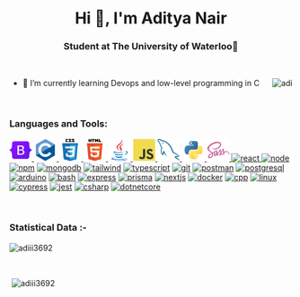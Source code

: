 <h1 align="center">Hi 👋, I'm Aditya Nair</h1>
<h3 align="center">Student at The University of Waterloo🌟</h3>

<link rel="stylesheet" type='text/css' href="https://cdn.jsdelivr.net/gh/devicons/devicon@latest/devicon.min.css" />
          
<br>

<p><img align="right" src="https://github.com/Adam-pw/Adam-pw/blob/main/animation_500_kxa883sd.gif" alt="adi" /></p>


- 🌱 I’m currently learning Devops and low-level programming in C

<br>

<h3 align="left">Languages and Tools:</h3>
<p align="left"><a href="https://getbootstrap.com" target="_blank" rel="noreferrer">
    <img src="https://raw.githubusercontent.com/devicons/devicon/master/icons/bootstrap/bootstrap-original.svg"
      alt="bootstrap" width="40" height="40" /> </a> <a href="https://www.cprogramming.com/" target="_blank"
    rel="noreferrer"> <img src="https://raw.githubusercontent.com/devicons/devicon/master/icons/c/c-original.svg"
      alt="c" width="40" height="40" /> </a> <a href="https://www.w3schools.com/css/" target="_blank"
    rel="noreferrer"> <img
      src="https://raw.githubusercontent.com/devicons/devicon/master/icons/css3/css3-original-wordmark.svg" alt="css3"
      width="40" height="40" /> </a> <a href="https://www.w3.org/html/" target="_blank" rel="noreferrer"> <img
      src="https://raw.githubusercontent.com/devicons/devicon/master/icons/html5/html5-original-wordmark.svg"
      alt="html5" width="40" height="40" /> </a><a href="https://www.java.com" target="_blank" rel="noreferrer"> <img
      src="https://raw.githubusercontent.com/devicons/devicon/master/icons/java/java-original.svg" alt="java" width="40"
      height="40" /> </a> <a href="https://developer.mozilla.org/en-US/docs/Web/JavaScript" target="_blank"
    rel="noreferrer"> <img
      src="https://raw.githubusercontent.com/devicons/devicon/master/icons/javascript/javascript-original.svg"
      alt="javascript" width="40" height="40" /> </a> <a href="https://www.mysql.com/" target="_blank" rel="noreferrer"> <img
      src="https://raw.githubusercontent.com/devicons/devicon/master/icons/mysql/mysql-original.svg"
      alt="mysql" width="40" height="40" /> </a> <a href="https://www.python.org" target="_blank" rel="noreferrer"> <img
      src="https://raw.githubusercontent.com/devicons/devicon/master/icons/python/python-original.svg" alt="python"
      width="40" height="40" /> </a><a href="https://sass-lang.com" target="_blank" rel="noreferrer"> <img
      src="https://raw.githubusercontent.com/devicons/devicon/master/icons/sass/sass-original.svg" alt="sass" width="40"
      height="40" /> </a> <a href="https://react.dev" target="_blank" rel="noreferrer"> <img src="https://cdn.jsdelivr.net/gh/devicons/devicon@latest/icons/react/react-original.svg" alt="react" width="40"
      height="40" /></a><a href="https://nodejs.org/en" target="_blank" rel="noreferrer"> <img src="https://cdn.jsdelivr.net/gh/devicons/devicon@latest/icons/nodejs/nodejs-original.svg" alt="node" width="40"
      height="40" /></a>
    <a href="https://www.npmjs.com" target="_blank" rel="noreferrer"> <img src="https://cdn.jsdelivr.net/gh/devicons/devicon@latest/icons/npm/npm-original-wordmark.svg" alt="npm" width="40"
      height="40" /></a>
    <a href="https://www.mongodb.com" target="_blank" rel="noreferrer"> <img src="https://cdn.jsdelivr.net/gh/devicons/devicon@latest/icons/mongodb/mongodb-original.svg" alt="mongodb" width="40"
      height="40" /></a>
    <a href="https://tailwindcss.com" target="_blank" rel="noreferrer"> <img src="https://cdn.jsdelivr.net/gh/devicons/devicon@latest/icons/tailwindcss/tailwindcss-original.svg" alt="tailwind" width="40"
      height="40" /></a>
    <a href="https://www.typescriptlang.org" target="_blank" rel="noreferrer"> <img src="https://cdn.jsdelivr.net/gh/devicons/devicon@latest/icons/typescript/typescript-original.svg" alt="typescript" width="40"
      height="40" /></a>
    <a href="https://git-scm.com" target="_blank" rel="noreferrer"> <img src="https://cdn.jsdelivr.net/gh/devicons/devicon@latest/icons/git/git-original.svg" alt="git" width="40"
      height="40" /></a>
    <a href="https://www.postman.com" target="_blank" rel="noreferrer"> <img src="https://cdn.jsdelivr.net/gh/devicons/devicon@latest/icons/postman/postman-original.svg" alt="postman" width="40"
      height="40" /></a>
    <a href="https://www.postgresql.org" target="_blank" rel="noreferrer"> <img src="https://cdn.jsdelivr.net/gh/devicons/devicon@latest/icons/postgresql/postgresql-original.svg" alt="postgresql" width="40"
      height="40" /></a>
    <a href="https://www.arduino.cc" target="_blank" rel="noreferrer"> <img src="https://cdn.jsdelivr.net/gh/devicons/devicon@latest/icons/arduino/arduino-original.svg" alt="arduino" width="40"
      height="40" /></a>
    <a href="https://www.gnu.org/software/bash/" target="_blank" rel="noreferrer"> <img src="https://cdn.jsdelivr.net/gh/devicons/devicon@latest/icons/bash/bash-original.svg" alt="bash" width="40"
      height="40" /></a>
     <a href="https://expressjs.com" target="_blank" rel="noreferrer"> <img src="https://cdn.jsdelivr.net/gh/devicons/devicon@latest/icons/express/express-original.svg" alt="express" width="40"
      height="40" /></a>
    <a href="https://www.prisma.io" target="_blank" rel="noreferrer"> <img src="https://cdn.jsdelivr.net/gh/devicons/devicon@latest/icons/prisma/prisma-original.svg" alt="prisma" width="40"
      height="40" /></a>
    <a href="https://nextjs.org" target="_blank" rel="noreferrer"> <img src="https://cdn.jsdelivr.net/gh/devicons/devicon@latest/icons/nextjs/nextjs-original.svg" alt="nextjs" width="40"
      height="40" /></a>
    <a href="https://www.docker.com" target="_blank" rel="noreferrer"> <img src="https://cdn.jsdelivr.net/gh/devicons/devicon@latest/icons/docker/docker-original.svg" alt="docker" width="40"
      height="40" /></a>
    <a href="https://cplusplus.com" target="_blank" rel="noreferrer"> <img src="https://cdn.jsdelivr.net/gh/devicons/devicon@latest/icons/cplusplus/cplusplus-original.svg" alt="cpp" width="40"
      height="40" /></a>
    <a href="https://www.linux.org/" target="_blank" rel="noreferrer"> <img src="https://cdn.jsdelivr.net/gh/devicons/devicon@latest/icons/linux/linux-original.svg" alt="linux" width="40"
      height="40" /></a>
    <a href="https://www.cypress.io/" target="_blank" rel="noreferrer"> <img src="https://cdn.jsdelivr.net/gh/devicons/devicon@latest/icons/cypressio/cypressio-original.svg" alt="cypress" width="40"
      height="40" /></a>
    <a href="https://jestjs.io/" target="_blank" rel="noreferrer"> <img src="https://cdn.jsdelivr.net/gh/devicons/devicon@latest/icons/jest/jest-plain.svg" alt="jest" width="40"
      height="40" /></a>
    <a href="https://learn.microsoft.com/en-us/dotnet/csharp/" target="_blank" rel="noreferrer"> <img src="https://cdn.jsdelivr.net/gh/devicons/devicon@latest/icons/csharp/csharp-original.svg" alt="csharp" width="40"
      height="40" /></a>
    <a href="https://dotnet.microsoft.com/en-us/apps/aspnet" target="_blank" rel="noreferrer"> <img src="https://cdn.jsdelivr.net/gh/devicons/devicon@latest/icons/dotnetcore/dotnetcore-original.svg" alt="dotnetcore" width="40"
      height="40" /></a>
    <i class="devicon-express-original"></i>
          
</p>

<br>

<h3>Statistical Data :-</h3>
<p><img align="center"
    src="https://github-readme-stats.vercel.app/api/top-langs?username=adiii3692&show_icons=true&locale=en&bg_color=0d1117&text_color=ffffff&layout=compact"
    alt="adiii3692" 
    bg_color=#808080/></p>

<br>

<p>&nbsp;<img align="center" src="https://github-readme-stats.vercel.app/api?username=adiii3692&show_icons=true&locale=en&bg_color=0d1117&text_color=ffffff&repo=convoychat"
    alt="adiii3692" /></p>

<br>
